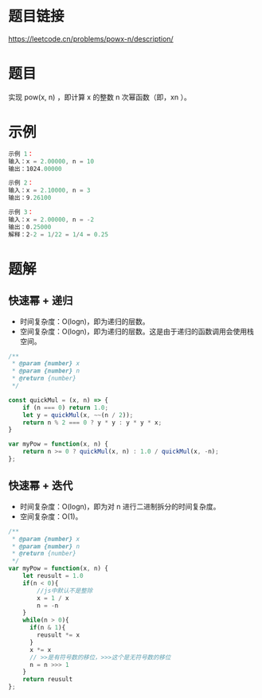 
# 题目链接

https://leetcode.cn/problems/powx-n/description/

# 题目

实现 pow(x, n) ，即计算 x 的整数 n 次幂函数（即，xn ）。

# 示例

```js
示例 1：
输入：x = 2.00000, n = 10
输出：1024.00000

示例 2：
输入：x = 2.10000, n = 3
输出：9.26100

示例 3：
输入：x = 2.00000, n = -2
输出：0.25000
解释：2-2 = 1/22 = 1/4 = 0.25
```

# 题解

## 快速幂 + 递归

- 时间复杂度：O(log⁡n)，即为递归的层数。
- 空间复杂度：O(log⁡n)，即为递归的层数。这是由于递归的函数调用会使用栈空间。

```js
/**
 * @param {number} x
 * @param {number} n
 * @return {number}
 */

const quickMul = (x, n) => {
    if (n === 0) return 1.0;
    let y = quickMul(x, ~~(n / 2));
    return n % 2 === 0 ? y * y : y * y * x;
}

var myPow = function(x, n) {
    return n >= 0 ? quickMul(x, n) : 1.0 / quickMul(x, -n);
};
```

## 快速幂 + 迭代

- 时间复杂度：O(log⁡n)，即为对 n 进行二进制拆分的时间复杂度。
- 空间复杂度：O(1)。

```js
/**
 * @param {number} x
 * @param {number} n
 * @return {number}
 */
var myPow = function(x, n) {
    let reusult = 1.0
    if(n < 0){
        //js中默认不是整除
        x = 1 / x 
        n = -n
    }
    while(n > 0){
      if(n & 1){
        reusult *= x
      }
      x *= x
      // >>是有符号数的移位，>>>这个是无符号数的移位
      n = n >>> 1
    }
    return reusult
};
```
